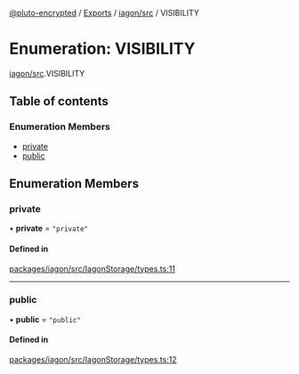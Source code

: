 [@pluto-encrypted](../README.md) / [Exports](../modules.md) / [iagon/src](../modules/iagon_src.md) / VISIBILITY

# Enumeration: VISIBILITY

[iagon/src](../modules/iagon_src.md).VISIBILITY

## Table of contents

### Enumeration Members

- [private](iagon_src.VISIBILITY.md#private)
- [public](iagon_src.VISIBILITY.md#public)

## Enumeration Members

### private

• **private** = ``"private"``

#### Defined in

[packages/iagon/src/IagonStorage/types.ts:11](https://github.com/atala-community-projects/pluto-encrypted/blob/771b3b2/packages/iagon/src/IagonStorage/types.ts#L11)

___

### public

• **public** = ``"public"``

#### Defined in

[packages/iagon/src/IagonStorage/types.ts:12](https://github.com/atala-community-projects/pluto-encrypted/blob/771b3b2/packages/iagon/src/IagonStorage/types.ts#L12)
